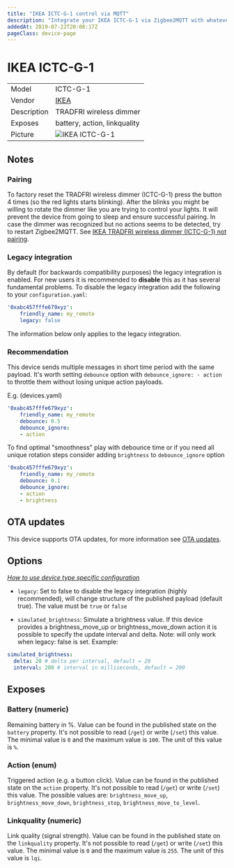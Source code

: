 ```yaml
---
title: "IKEA ICTC-G-1 control via MQTT"
description: "Integrate your IKEA ICTC-G-1 via Zigbee2MQTT with whatever smart home infrastructure you are using without the vendor's bridge or gateway."
addedAt: 2019-07-22T20:08:17Z
pageClass: device-page
---
```


<!-- !!!! -->
<!-- ATTENTION: This file is auto-generated through docgen! -->
<!-- You can only edit the "Notes"-Section between the two comment lines "Notes BEGIN" and "Notes END". -->
<!-- Do not use h1 or h2 heading within "## Notes"-Section. -->
<!-- !!!! -->

# IKEA ICTC-G-1

|     |     |
|-----|-----|
| Model | ICTC-G-1  |
| Vendor  | [IKEA](/supported-devices/#v=IKEA)  |
| Description | TRADFRI wireless dimmer |
| Exposes | battery, action, linkquality |
| Picture | ![IKEA ICTC-G-1](https://www.zigbee2mqtt.io/images/devices/ICTC-G-1.jpg) |


<!-- Notes BEGIN: You can edit here. Add "## Notes" headline if not already present. -->
## Notes


### Pairing
To factory reset the TRADFRI wireless dimmer (ICTC-G-1) press the button
4 times (so the red lights starts blinking).
After the blinks you might be willing to rotate the dimmer
like you are trying to control your lights. It will prevent the device
from going to sleep and ensure successful pairing. In case the dimmer was
recognized but no actions seems to be detected, try to restart Zigbee2MQTT.
See [IKEA TRADFRI wireless dimmer (ICTC-G-1) not pairing](https://github.com/Koenkk/zigbee2mqtt/issues/620).


### Legacy integration
By default (for backwards compatibility purposes) the legacy integration is enabled.
For new users it is recommended to **disable** this as it has several fundamental problems.
To disable the legacy integration add the following to your `configuration.yaml`:


```yaml
'0xabc457fffe679xyz':
    friendly_name: my_remote
    legacy: false
```



The information below only applies to the legacy integration.

### Recommendation
This device sends multiple messages in short time period with the same payload. It's worth setting `debounce` option with `debounce_ignore: - action` to throttle them without losing unique action payloads.

E.g. (devices.yaml)


```yaml
'0xabc457fffe679xyz':
    friendly_name: my_remote
    debounce: 0.5
    debounce_ignore:
    - action
```


To find optimal "smoothness" play with debounce time or if you need all unique rotation steps consider adding `brightness` to `debounce_ignore` option


```yaml
'0xabc457fffe679xyz':
    friendly_name: my_remote
    debounce: 0.1
    debounce_ignore:
    - action
    - brightness
```
<!-- Notes END: Do not edit below this line -->

## OTA updates
This device supports OTA updates, for more information see [OTA updates](../guide/usage/ota_updates.md).


## Options
*[How to use device type specific configuration](../guide/configuration/devices-groups.md#specific-device-options)*

* `legacy`: Set to false to disable the legacy integration (highly recommended), will change structure of the published payload (default true). The value must be `true` or `false`

* `simulated_brightness`: Simulate a brightness value. If this device provides a brightness_move_up or brightness_move_down action it is possible to specify the update interval and delta. Note: will only work when legacy: false is set. Example:
```yaml
simulated_brightness:
  delta: 20 # delta per interval, default = 20
  interval: 200 # interval in milliseconds, default = 200
```


## Exposes

### Battery (numeric)
Remaining battery in %.
Value can be found in the published state on the `battery` property.
It's not possible to read (`/get`) or write (`/set`) this value.
The minimal value is `0` and the maximum value is `100`.
The unit of this value is `%`.

### Action (enum)
Triggered action (e.g. a button click).
Value can be found in the published state on the `action` property.
It's not possible to read (`/get`) or write (`/set`) this value.
The possible values are: `brightness_move_up`, `brightness_move_down`, `brightness_stop`, `brightness_move_to_level`.

### Linkquality (numeric)
Link quality (signal strength).
Value can be found in the published state on the `linkquality` property.
It's not possible to read (`/get`) or write (`/set`) this value.
The minimal value is `0` and the maximum value is `255`.
The unit of this value is `lqi`.

